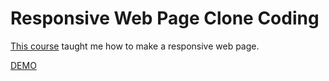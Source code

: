 # Responsive Web Page Clone Coding

[This course](https://wtss.tistory.com/239) taught me how to make a responsive web page.

[DEMO](https://inspiring-perlman-dc868b.netlify.app/)
